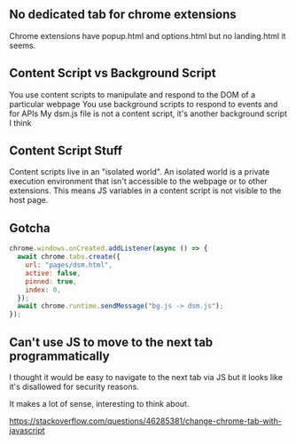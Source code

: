 ## No dedicated tab for chrome extensions

Chrome extensions have popup.html and options.html but no landing.html it seems.

## Content Script vs Background Script

You use content scripts to manipulate and respond to the DOM of a particular webpage
You use background scripts to respond to events and for APIs
My dsm.js file is not a content script, it's another background script I think

## Content Script Stuff

Content scripts live in an "isolated world". An isolated world is a private execution environment that isn't accessible to the webpage or to other extensions. This means JS variables in a content script is not visible to the host page.

## Gotcha

```js
chrome.windows.onCreated.addListener(async () => {
  await chrome.tabs.create({
    url: "pages/dsm.html",
    active: false,
    pinned: true,
    index: 0,
  });
  await chrome.runtime.sendMessage("bg.js -> dsm.js");
});
```

## Can't use JS to move to the next tab programmatically

I thought it would be easy to navigate to the next tab via JS but it looks like it's disallowed for security reasons.

It makes a lot of sense, interesting to think about.

https://stackoverflow.com/questions/46285381/change-chrome-tab-with-javascript

